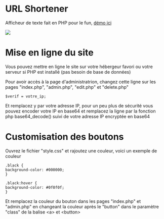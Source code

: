 # URL Shortener
Afficheur de texte fait en PHP pour le fun, <a href="http://mytxt.tk">démo ici</a>

<img src="https://i.imgur.com/ZNyOHOu.png">

# Mise en ligne du site
Vous pouvez mettre en ligne le site sur votre hébergeur favori ou votre serveur si PHP est installé (pas besoin de base de données)

Pour avoir accès à la page d'administratrion, changez cette ligne sur les pages "index.php", "admin.php", "edit.php" et "delete.php"
```
$verif = votre_ip;
```
Et remplacez y par votre adresse IP, pour un peu plus de sécurité vous pouvez encoder votre IP en base64 et remplacez la ligne par la fonction php base64_decode() suivi de votre adresse IP encryptée en base64

# Customisation des boutons
Ouvrez le fichier "style.css" et rajoutez une couleur, voici un exemple de couleur
```
.black {
background-color: #000000;
}

.black:hover {
background-color: #0f0f0f;
}
```
Et remplacez la couleur du bouton dans les pages "index.php" et "admin.php" en changeant la couleur après le "button" dans le paramètre "class" de la balise \<a> et \<button>
